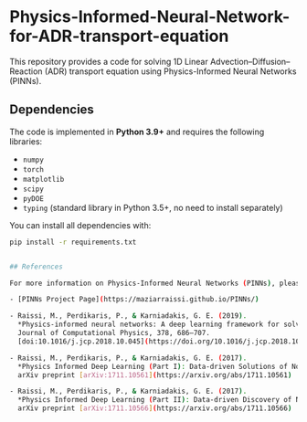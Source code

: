 # Physics-Informed-Neural-Network-for-ADR-transport-equation
This repository provides a code for solving 1D Linear Advection–Diffusion–Reaction (ADR) transport equation using Physics-Informed Neural Networks (PINNs).

## Dependencies

The code is implemented in **Python 3.9+** and requires the following libraries:

- `numpy`
- `torch`
- `matplotlib`
- `scipy`
- `pyDOE`
- `typing` (standard library in Python 3.5+, no need to install separately)

You can install all dependencies with:

```bash
pip install -r requirements.txt


## References

For more information on Physics-Informed Neural Networks (PINNs), please refer to the following resources:

- [PINNs Project Page](https://maziarraissi.github.io/PINNs/)

- Raissi, M., Perdikaris, P., & Karniadakis, G. E. (2019).  
  *Physics-informed neural networks: A deep learning framework for solving forward and inverse problems involving nonlinear partial differential equations.*  
  Journal of Computational Physics, 378, 686–707.  
  [doi:10.1016/j.jcp.2018.10.045](https://doi.org/10.1016/j.jcp.2018.10.045)

- Raissi, M., Perdikaris, P., & Karniadakis, G. E. (2017).  
  *Physics Informed Deep Learning (Part I): Data-driven Solutions of Nonlinear Partial Differential Equations.*  
  arXiv preprint [arXiv:1711.10561](https://arxiv.org/abs/1711.10561)

- Raissi, M., Perdikaris, P., & Karniadakis, G. E. (2017).  
  *Physics Informed Deep Learning (Part II): Data-driven Discovery of Nonlinear Partial Differential Equations.*  
  arXiv preprint [arXiv:1711.10566](https://arxiv.org/abs/1711.10566)
